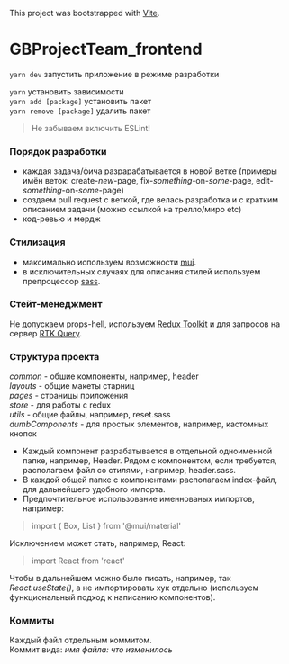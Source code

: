 This project was bootstrapped with [Vite](https://vitejs.dev/).
# **GBProjectTeam_frontend**

`yarn dev` запустить приложение в режиме разработки

`yarn` установить зависимости<br/>
`yarn add [package]` установить пакет<br/>
`yarn remove [package]` удалить пакет<br/>

> Не забываем включить ESLint!

### Порядок разработки
- каждая задача/фича разрарабатывается в новой ветке 
(примеры имён веток: create-_new_-page, fix-_something_-on-_some_-page, edit-_something_-on-_some_-page)
- создаем pull request с веткой, где велась разработка и с кратким описанием задачи (можно ссылкой на трелло/миро etc)
- код-ревью и мердж

### Стилизация
- максимально используем возможности [mui](https://mui.com/material-ui/getting-started/overview/).
- в исключительных случаях для описания стилей используем препроцессор [sass](https://sass-lang.com/).

### Стейт-менеджмент
Не допускаем props-hell, используем [Redux Toolkit](https://redux-toolkit.js.org/introduction/getting-started) и для запросов на сервер [RTK Query](https://redux-toolkit.js.org/introduction/getting-started#rtk-query).

### Структура проекта
_common_ - обшие компоненты, например, header<br/>
_layouts_ - общие макеты старниц<br/>
_pages_ - страницы приложения<br/>
_store_ - для работы с redux<br/>
_utils_ - общие файлы, например, reset.sass<br/>
_dumbComponents_ - для простых элементов, например, кастомных кнопок<br/>

- Каждый компонент разрабатывается в отдельной одноименной папке, например, Header. Рядом с компонентом, если требуется, располагаем файл со стилями, например, header.sass.<br/>
- В каждой общей папке с компонентами располагаем index-файл, для дальнейшего удобного импорта.<br/>
- Предпочтительное использование именнованых импортов, например: <br/>
>import { Box, List } from '@mui/material'<br/>

Исключением может стать, например, React:
>import React from 'react'<br/>

Чтобы в дальнейшем можно было писать, например, так _React.useState()_, а не импортировать хук отдельно (используем функциональный подход к написанию компонентов).

### Коммиты
Каждый файл отдельным коммитом.<br/>
Коммит вида:
_имя файла: что изменилось_

